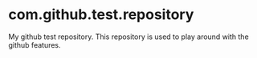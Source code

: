 com.github.test.repository
==========================

My github test repository. This repository is used to play around with the github features.



